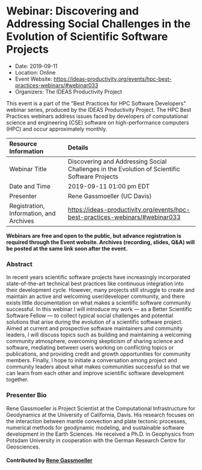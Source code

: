 













			   

<!-- Note: this label does NOT include the trailing colon -->





# Webinar: Discovering and Addressing Social Challenges in the Evolution of Scientific Software Projects

- Date: 2019-09-11
- Location: Online
- Event Website: https://ideas-productivity.org/events/hpc-best-practices-webinars/#webinar033
- Organizers: The IDEAS Productivity Project
			   
This event is a part of the "Best Practices for HPC Software
Developers" webinar series, produced by the IDEAS Productivity
Project. The HPC Best Practices webinars address issues faced by
developers of computational science and engineering (CSE) software on
high-performance computers (HPC) and occur approximately monthly.

Resource Information | Details
:--- | :---			   
Webinar Title | Discovering and Addressing Social Challenges in the Evolution of Scientific Software Projects
Date and Time | 2019-09-11 01:00 pm EDT
Presenter | Rene Gassmoeller (UC Davis)
Registration, Information, and Archives | 	<https://ideas-productivity.org/events/hpc-best-practices-webinars/#webinar033>	   

**Webinars are free and open to the public, but advance registration is required through the Event website. Archives (recording, slides, Q&A) will be posted at the same link soon after the event.**

### Abstract
<p>In recent years scientific software projects have increasingly
incorporated state-of-the-art technical best practices like continuous
integration into their development cycle. However, many projects still
struggle to create and maintain an active and welcoming user/developer
community, and there exists little documentation on what makes a
scientific software community successful. In this webinar I will
introduce my work — as a Better Scientific Software Fellow — to
collect typical social challenges and potential solutions that arise
during the evolution of a scientific software project. Aimed at
current and prospective software maintainers and community leaders, I
will discuss topics such as building and maintaining a welcoming
community atmosphere, overcoming skepticism of sharing science and
software, mediating between users working on conflicting topics or
publications, and providing credit and growth opportunities for
community members. Finally, I hope to initiate a conversation among
project and community leaders about what makes communities successful
so that we can learn from each other and improve scientific software
development together.</p>



### Presenter Bio
<p>Rene Gassmoeller is Project Scientist at
the Computational Infrastructure for Geodynamics at the University of
California, Davis. His research focuses on the interaction between
mantle convection and plate tectonic processes, numerical methods for
geodynamic modeling, and sustainable software development in the Earth
Sciences. He received a Ph.D. in Geophysics from Potsdam University in
cooperation with the German Research Centre for Geosciences.</p>

    

#### Contributed by [Rene Gassmoeller](https://github.com/gassmoeller "Rene Gassmoeller GitHub profile")

<!---
Publish: yes
Categories: skills
Topics: online learning
Level: 2
Prerequisites: default
Aggregate: none
--->






